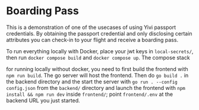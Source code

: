 # Boarding Pass

This is a demonstration of one of the usecases of using Yivi passport
credentials. By obtaining the passport credential and only disclosing certain
attributes you can check-in to your flight and receive a boarding pass.

To run everything locally with Docker, place your jwt keys in `local-secrets/`,
then run `docker compose build` and `docker compose up`. The compose stack

for running locally without docker, you need to first build the frontend with
`npm run build`. The go server will host the frontend. Then do `go build .` in
the backend directory and the start the server with
`go run . --config config.json` from the `backend/` directory and launch the
frontend with `npm install && npm run dev` inside `frontend/`; point
`frontend/.env` at the backend URL you just started.
